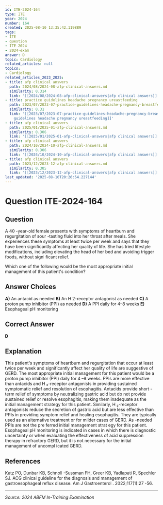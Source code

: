 ```yaml
---
id: ITE-2024-164
type: ITE
year: 2024
number: 164
created: 2025-08-10 13:35:42.119889
tags:
- ITE
- question
- ITE-2024
- 2024-exam
answer: D
topic: Cardiology
related_articles: null
topics:
- Cardiology
related_articles_2023_2025:
- title: afp clinical answers
  path: 2024/08/2024-08-afp-clinical-answers.md
  similarity: 0.314
  link: '[[2024/08/2024-08-afp-clinical-answers|afp clinical answers]]'
- title: practice guidelines headache pregnancy ureastfeeding
  path: 2023/07/2023-07-practice-guidelines-headache-pregnancy-breastfeeding.md
  similarity: 0.31
  link: '[[2023/07/2023-07-practice-guidelines-headache-pregnancy-breastfeeding|practice
    guidelines headache pregnancy ureastfeeding]]'
- title: afp clinical answers
  path: 2025/01/2025-01-afp-clinical-answers.md
  similarity: 0.306
  link: '[[2025/01/2025-01-afp-clinical-answers|afp clinical answers]]'
- title: afp clinical answers
  path: 2024/10/2024-10-afp-clinical-answers.md
  similarity: 0.306
  link: '[[2024/10/2024-10-afp-clinical-answers|afp clinical answers]]'
- title: afp clinical answers
  path: 2023/12/2023-12-afp-clinical-answers.md
  similarity: 0.305
  link: '[[2023/12/2023-12-afp-clinical-answers|afp clinical answers]]'
last_updated: '2025-08-10T20:26:54.227144'
---
```


# Question ITE-2024-164

## Question
A 40 -year-old female presents with symptoms of heartburn and regurgitation of sour -tasting fluid 
into her throat after meals. She experiences these symptoms at least twice per week and says that they 
have been significantly affecting her quality of life. She has tried lifestyle modifications, including 
elevating the head of her bed and avoiding trigger foods, without signi ficant relief.  
 
Which one of the following would be the most appropriate initial management of this patient's 
condition?

## Answer Choices
**A)** An antacid as needed
**B)** An H 2-receptor antagonist as needed
**C)** A proton pump inhibitor (PPI) as needed
**D)** A PPI daily for 4–8 weeks
**E)** Esophageal pH monitoring

## Correct Answer
**D**

## Explanation
This patient's symptoms of heartburn and regurgitation that occur at least twice per week and significantly affect her quality of life are suggestive of GERD. The most appropriate initial management for this patient would be a proton pump inhibitor (PPI) daily for 4 –8 weeks. PPIs are more effective than antacids and H ₂-receptor antagonists in providing sustained symptomatic relief and resolution of esophagitis. Antacids provide short -term relief of symptoms by neutralizing gastric acid but do not provide sustained relief or resolve esophagitis, making them inadequate as the initial management strategy for this patient. Similarly, H ₂-receptor antagonists reduce the secretion of gastric acid but are less effective than PPIs in providing symptom relief and healing esophagitis. They are typically used as an alternative treatment or for milder cases of GERD. As -needed PPIs are not the pre ferred initial management strat egy for this patient. Esophageal pH monitoring is indicated in cases in which there is diagnostic uncertainty or when evaluating the effectiveness of acid suppression therapy in refractory GERD, but it is not necessary for the initial management of uncompl icated GERD.

## References
Katz PO, Dunbar KB, Schnoll -Sussman FH, Greer KB, Yadlapati R, Spechler SJ. ACG clinical guideline for the diagnosis and management of gastroesophageal reflux disease. Am J Gastroenterol . 2022;117(1):27 -56.

---
*Source: 2024 ABFM In-Training Examination*